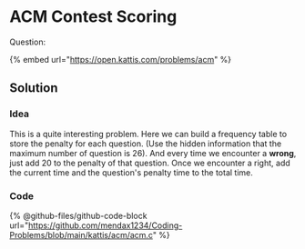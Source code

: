 # ACM Contest Scoring

Question:

{% embed url="https://open.kattis.com/problems/acm" %}

## Solution

### Idea

This is a quite interesting problem. Here we can build a frequency table to store the penalty for each question. (Use the hidden information that the maximum number of question is 26). And every time we encounter a **wrong**, just add 20 to the penalty of that question. Once we encounter a right, add the current time and the question's penalty time to the total time.

### Code

{% @github-files/github-code-block url="https://github.com/mendax1234/Coding-Problems/blob/main/kattis/acm/acm.c" %}
